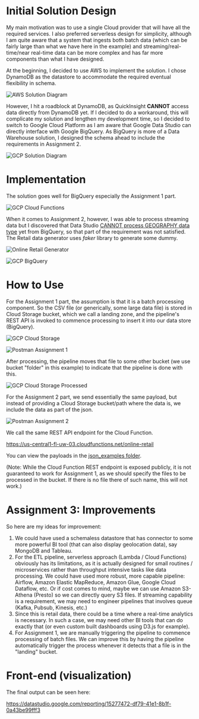
# Initial Solution Design

My main motivation was to use a single Cloud provider that will have all the required services. I also preferred serverless design for simplicity, although I am quite aware that a system that ingests both batch data (which can be fairly large than what we have here in the example) and streaming/real-time/near real-time data can be more complex and has far more components than what I have designed.

At the beginning, I decided to use AWS to implement the solution. I chose DynamoDB as the datastore to accommodate the required eventual flexibility in schema.

![AWS Solution Diagram](https://github.com/menorah84/sr_data_engineer_assessment/blob/master/img/aws_solutions_diagram.png)

However, I hit a roadblock at DynamoDB, as QuickInsight **CANNOT** access data directly from DynamoDB yet. If I decided to do a workaround, this will complicate my solution and lengthen my development time, so I decided to switch to Google Cloud Platform as I am aware that Google Data Studio can directly interface with Google BigQuery. As BigQuery is more of a Data Warehouse solution, I designed the schema ahead to include the requirements in Assignment 2.

![GCP Solution Diagram](https://github.com/menorah84/sr_data_engineer_assessment/blob/master/img/gcp_solutions_diagram.png)

# Implementation

The solution goes well for BigQuery especially the Assignment 1 part.

![GCP Cloud Functions](https://github.com/menorah84/sr_data_engineer_assessment/blob/master/img/gcp_cloud_functions.png)

When it comes to Assignment 2, however, I was able to process streaming data but I discovered that Data Studio [CANNOT process GEOGRAPHY data type](https://cloud.google.com/bigquery/docs/gis-visualize) yet from BigQuery, so that part of the requirement was not satisfied. The Retail data generator uses *faker* library to generate some dummy.

![Online Retail Generator](https://github.com/menorah84/sr_data_engineer_assessment/blob/master/img/gcp_online_retail_generator.png)

![GCP BigQuery](https://github.com/menorah84/sr_data_engineer_assessment/blob/master/img/gcp_bigquery.png)

# How to Use

For the Assignment 1 part, the assumption is that it is a batch processing component. So the CSV file (or generically, some large data file) is stored in Cloud Storage bucket, which we call a landing zone, and the pipeline's REST API is invoked to commence processing to insert it into our data store (BigQuery).

![GCP Cloud Storage](https://github.com/menorah84/sr_data_engineer_assessment/blob/master/img/gcp_cloud_storage.png)

![Postman Assignment 1](https://github.com/menorah84/sr_data_engineer_assessment/blob/master/img/postman_assignment_1_call.png)

After processing, the pipeline moves that file to some other bucket (we use bucket "folder" in this example) to indicate that the pipeline is done with this.

![GCP Cloud Storage Processed](https://github.com/menorah84/sr_data_engineer_assessment/blob/master/img/gcp_cloud_storage_processed.png)

For the Assignment 2 part, we send essentially the same payload, but instead of providing a Cloud Storage bucket/path where the data is, we include the data as part of the json.

![Postman Assignment 2](https://github.com/menorah84/sr_data_engineer_assessment/blob/master/img/postman_assignment_2_call.png)

We call the same REST API endpoint for the Cloud Function.

https://us-central1-fl-uw-03.cloudfunctions.net/online-retail

You can view the payloads in the [json_examples folder](https://github.com/menorah84/sr_data_engineer_assessment/tree/master/json_examples).

(Note: While the Cloud Function REST endpoint is exposed publicly, it is not guaranteed to work for Assignment 1, as we should specify the files to be processed in the bucket. If there is no file there of such name, this will not work.) 

# Assignment 3: Improvements

So here are my ideas for improvement:
1. We could have used a schemaless datastore that has connector to some more powerful BI tool (that can also display geolocation data), say MongoDB and Tableau.
2. For the ETL pipeline, serverless approach (Lambda / Cloud Functions) obviously has its limitations, as it is actually designed for small routines / microservices rather than  throughput intensive tasks like data processing. We could have used more robust, more capable pipeline: Airflow, Amazon Elastic MapReduce, Amazon Glue, Google Cloud Dataflow, etc. Or if cost comes to mind, maybe we can use Amazon S3-Athena (Presto) so we can directly query S3 files. If streaming capability is a requirement, we may need to engineer pipelines that involves queue (Kafka, Pubsub, Kinesis, etc.)
3. Since this is retail data, there could be a time where a real-time analytics is necessary. In such a case, we may need other BI tools that can do exactly that (or even custom built dashboards using D3.js for example).
4. For Assignment 1, we are manually triggering the pipeline to commence processing of batch files. We can improve this by having the pipeline automatically trigger the process whenever it detects that a file is in the "landing" bucket.

# Front-end (visualization)

The final output can be seen here:

https://datastudio.google.com/reporting/15277472-df79-41e1-8b1f-0a43be99fff3
